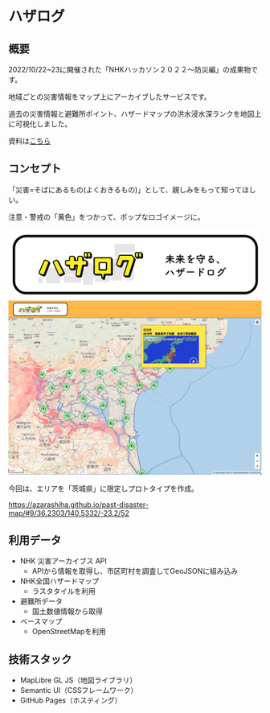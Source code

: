 # ハザログ
## 概要
2022/10/22~23に開催された「NHKハッカソン２０２２～防災編」の成果物です。

地域ごとの災害情報をマップ上にアーカイブしたサービスです。

過去の災害情報と避難所ポイント、ハザードマップの洪水浸水深ランクを地図上に可視化しました。

資料は[こちら](https://drive.google.com/drive/folders/1uXpqR4i4NUYQsi-kHH3t5DeB8jN4T4cB)

## コンセプト
「災害=そばにあるもの(よくおきるもの)」として、親しみをもって知ってほしい。

注意・警戒の「黄色」をつかって、ポップなロゴイメージに。

<img src="https://github.com/Azarashiha/past-disaster-map/blob/main/data/logo.png?raw=true" id="logo" width="1000px">

<img src="https://github.com/Azarashiha/past-disaster-map/blob/main/data/img.png?raw=true" id="logo" width="1000px">

今回は、エリアを「茨城県」に限定しプロトタイプを作成。

https://azarashiha.github.io/past-disaster-map/#9/36.2303/140.5332/-23.2/52

## 利用データ
- NHK 災害アーカイブス API
    - APIから情報を取得し、市区町村を調査してGeoJSONに組み込み
- NHK全国ハザードマップ
    - ラスタタイルを利用
- 避難所データ
    - 国土数値情報から取得
- ベースマップ
    - OpenStreetMapを利用

## 技術スタック
- MapLibre GL JS（地図ライブラリ）
- Semantic UI（CSSフレームワーク）
- GitHub Pages（ホスティング）
